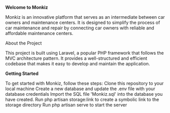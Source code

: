 <b>Welcome to Monkiz</b>

Monkiz is an innovative platform that serves as an intermediate between car owners and maintenance centers. It is designed to simplify the process of car maintenance and repair by connecting car owners with reliable and affordable maintenance centers.

</b>About the Project</b>

This project is built using Laravel, a popular PHP framework that follows the MVC architecture pattern. It provides a well-structured and efficient codebase that makes it easy to develop and maintain the application.

<b>Getting Started</b>

To get started with Monkiz, follow these steps:
Clone this repository to your local machine
Create a new database and update the .env file with your database credentials
Import the SQL file 'Monkiz.sql' into the database you have created.
Run php artisan storage:link to create a symbolic link to the storage directory
Run php artisan serve to start the server
